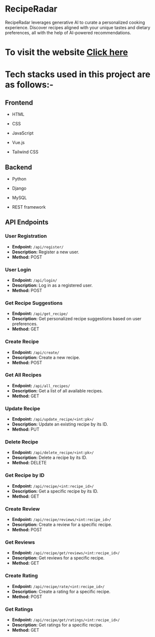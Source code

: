 # RecipeRadar


RecipeRadar leverages generative AI to curate a personalized cooking experience. Discover recipes aligned with your unique tastes and dietary preferences, all with the help of AI-powered recommendations.


# To visit the website [Click here]()

# Tech stacks used in this project are as follows:-

## Frontend

- HTML
  
- CSS

- JavaScript

- Vue.js

- Tailwind CSS

## Backend

- Python
  
- Django

- MySQL

- REST framework

## API Endpoints

### User Registration
- **Endpoint:** `/api/register/`
- **Description:** Register a new user.
- **Method:** POST

### User Login
- **Endpoint:** `/api/login/`
- **Description:** Log in as a registered user.
- **Method:** POST

### Get Recipe Suggestions
- **Endpoint:** `/api/get_recipe/`
- **Description:** Get personalized recipe suggestions based on user preferences.
- **Method:** GET

### Create Recipe
- **Endpoint:** `/api/create/`
- **Description:** Create a new recipe.
- **Method:** POST

### Get All Recipes
- **Endpoint:** `/api/all_recipes/`
- **Description:** Get a list of all available recipes.
- **Method:** GET

### Update Recipe
- **Endpoint:** `/api/update_recipe/<int:pk>/`
- **Description:** Update an existing recipe by its ID.
- **Method:** PUT

### Delete Recipe
- **Endpoint:** `/api/delete_recipe/<int:pk>/`
- **Description:** Delete a recipe by its ID.
- **Method:** DELETE

### Get Recipe by ID
- **Endpoint:** `/api/recipe/<int:recipe_id>/`
- **Description:** Get a specific recipe by its ID.
- **Method:** GET

### Create Review
- **Endpoint:** `/api/recipe/reviews/<int:recipe_id>/`
- **Description:** Create a review for a specific recipe.
- **Method:** POST

### Get Reviews
- **Endpoint:** `/api/recipe/get/reviews/<int:recipe_id>/`
- **Description:** Get reviews for a specific recipe.
- **Method:** GET

### Create Rating
- **Endpoint:** `/api/recipe/rate/<int:recipe_id>/`
- **Description:** Create a rating for a specific recipe.
- **Method:** POST

### Get Ratings
- **Endpoint:** `/api/recipe/get/ratings/<int:recipe_id>/`
- **Description:** Get ratings for a specific recipe.
- **Method:** GET

